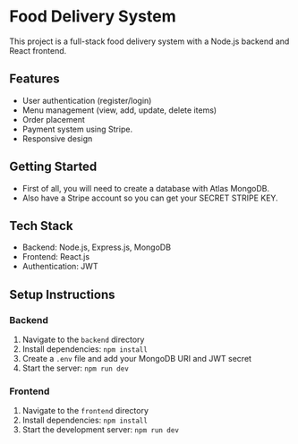 # Food Delivery System

This project is a full-stack food delivery system with a Node.js backend and React frontend.

## Features

- User authentication (register/login)
- Menu management (view, add, update, delete items)
- Order placement
- Payment system using Stripe.
- Responsive design

## Getting Started

- First of all, you will need to create a database with Atlas MongoDB.
- Also have a Stripe account so you can get your SECRET STRIPE KEY.

## Tech Stack

- Backend: Node.js, Express.js, MongoDB
- Frontend: React.js
- Authentication: JWT

## Setup Instructions

### Backend

1. Navigate to the `backend` directory
2. Install dependencies: `npm install`
3. Create a `.env` file and add your MongoDB URI and JWT secret
4. Start the server: `npm run dev`

### Frontend

1. Navigate to the `frontend` directory
2. Install dependencies: `npm install`
3. Start the development server: `npm run dev`
